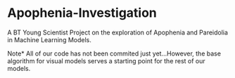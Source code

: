 # Apophenia-Investigation
A BT Young Scientist Project on the exploration of Apophenia and Pareidolia in Machine Learning Models.

Note* All of our code has not been commited just yet...However, the base algorithm for visual models serves a starting point for the rest of our models.
